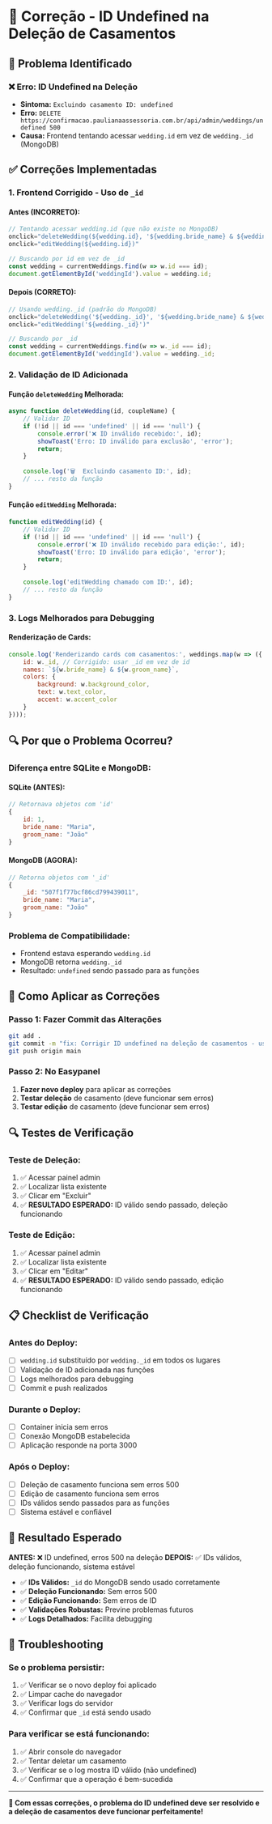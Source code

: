 # 🔧 Correção - ID Undefined na Deleção de Casamentos

## 🎯 **Problema Identificado**

### ❌ **Erro: ID Undefined na Deleção**
- **Sintoma:** `Excluindo casamento ID: undefined`
- **Erro:** `DELETE https://confirmacao.paulianaassessoria.com.br/api/admin/weddings/undefined 500`
- **Causa:** Frontend tentando acessar `wedding.id` em vez de `wedding._id` (MongoDB)

## ✅ **Correções Implementadas**

### 1. **Frontend Corrigido - Uso de `_id`**

#### **Antes (INCORRETO):**
```javascript
// Tentando acessar wedding.id (que não existe no MongoDB)
onclick="deleteWedding(${wedding.id}, '${wedding.bride_name} & ${wedding.groom_name}')"
onclick="editWedding(${wedding.id})"

// Buscando por id em vez de _id
const wedding = currentWeddings.find(w => w.id === id);
document.getElementById('weddingId').value = wedding.id;
```

#### **Depois (CORRETO):**
```javascript
// Usando wedding._id (padrão do MongoDB)
onclick="deleteWedding('${wedding._id}', '${wedding.bride_name} & ${wedding.groom_name}')"
onclick="editWedding('${wedding._id}')"

// Buscando por _id
const wedding = currentWeddings.find(w => w._id === id);
document.getElementById('weddingId').value = wedding._id;
```

### 2. **Validação de ID Adicionada**

#### **Função `deleteWedding` Melhorada:**
```javascript
async function deleteWedding(id, coupleName) {
    // Validar ID
    if (!id || id === 'undefined' || id === 'null') {
        console.error('❌ ID inválido recebido:', id);
        showToast('Erro: ID inválido para exclusão', 'error');
        return;
    }
    
    console.log('🗑️  Excluindo casamento ID:', id);
    // ... resto da função
}
```

#### **Função `editWedding` Melhorada:**
```javascript
function editWedding(id) {
    // Validar ID
    if (!id || id === 'undefined' || id === 'null') {
        console.error('❌ ID inválido recebido para edição:', id);
        showToast('Erro: ID inválido para edição', 'error');
        return;
    }
    
    console.log('editWedding chamado com ID:', id);
    // ... resto da função
}
```

### 3. **Logs Melhorados para Debugging**

#### **Renderização de Cards:**
```javascript
console.log('Renderizando cards com casamentos:', weddings.map(w => ({
    id: w._id, // Corrigido: usar _id em vez de id
    names: `${w.bride_name} & ${w.groom_name}`,
    colors: {
        background: w.background_color,
        text: w.text_color,
        accent: w.accent_color
    }
})));
```

## 🔍 **Por que o Problema Ocorreu?**

### **Diferença entre SQLite e MongoDB:**

#### **SQLite (ANTES):**
```javascript
// Retornava objetos com 'id'
{
    id: 1,
    bride_name: "Maria",
    groom_name: "João"
}
```

#### **MongoDB (AGORA):**
```javascript
// Retorna objetos com '_id'
{
    _id: "507f1f77bcf86cd799439011",
    bride_name: "Maria",
    groom_name: "João"
}
```

### **Problema de Compatibilidade:**
- Frontend estava esperando `wedding.id`
- MongoDB retorna `wedding._id`
- Resultado: `undefined` sendo passado para as funções

## 🚀 **Como Aplicar as Correções**

### **Passo 1: Fazer Commit das Alterações**
```bash
git add .
git commit -m "fix: Corrigir ID undefined na deleção de casamentos - usar _id do MongoDB"
git push origin main
```

### **Passo 2: No Easypanel**
1. **Fazer novo deploy** para aplicar as correções
2. **Testar deleção** de casamento (deve funcionar sem erros)
3. **Testar edição** de casamento (deve funcionar sem erros)

## 🔍 **Testes de Verificação**

### **Teste de Deleção:**
1. ✅ Acessar painel admin
2. ✅ Localizar lista existente
3. ✅ Clicar em "Excluir"
4. ✅ **RESULTADO ESPERADO:** ID válido sendo passado, deleção funcionando

### **Teste de Edição:**
1. ✅ Acessar painel admin
2. ✅ Localizar lista existente
3. ✅ Clicar em "Editar"
4. ✅ **RESULTADO ESPERADO:** ID válido sendo passado, edição funcionando

## 📋 **Checklist de Verificação**

### **Antes do Deploy:**
- [ ] `wedding.id` substituído por `wedding._id` em todos os lugares
- [ ] Validação de ID adicionada nas funções
- [ ] Logs melhorados para debugging
- [ ] Commit e push realizados

### **Durante o Deploy:**
- [ ] Container inicia sem erros
- [ ] Conexão MongoDB estabelecida
- [ ] Aplicação responde na porta 3000

### **Após o Deploy:**
- [ ] Deleção de casamento funciona sem erros 500
- [ ] Edição de casamento funciona sem erros
- [ ] IDs válidos sendo passados para as funções
- [ ] Sistema estável e confiável

## 🎯 **Resultado Esperado**

**ANTES:** ❌ ID undefined, erros 500 na deleção
**DEPOIS:** ✅ IDs válidos, deleção funcionando, sistema estável

- ✅ **IDs Válidos:** `_id` do MongoDB sendo usado corretamente
- ✅ **Deleção Funcionando:** Sem erros 500
- ✅ **Edição Funcionando:** Sem erros de ID
- ✅ **Validações Robustas:** Previne problemas futuros
- ✅ **Logs Detalhados:** Facilita debugging

## 🚨 **Troubleshooting**

### **Se o problema persistir:**
1. ✅ Verificar se o novo deploy foi aplicado
2. ✅ Limpar cache do navegador
3. ✅ Verificar logs do servidor
4. ✅ Confirmar que `_id` está sendo usado

### **Para verificar se está funcionando:**
1. ✅ Abrir console do navegador
2. ✅ Tentar deletar um casamento
3. ✅ Verificar se o log mostra ID válido (não undefined)
4. ✅ Confirmar que a operação é bem-sucedida

---

**🎉 Com essas correções, o problema do ID undefined deve ser resolvido e a deleção de casamentos deve funcionar perfeitamente!**
